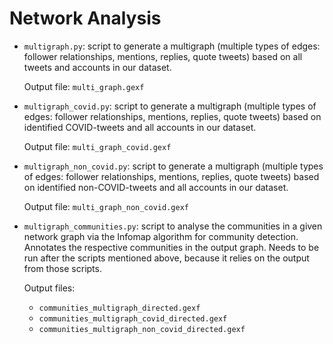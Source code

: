 # Network Analysis

- `multigraph.py`: script to generate a multigraph (multiple types of edges: follower relationships, mentions, replies, quote tweets) based on all tweets and accounts in our dataset.

    Output file: `multi_graph.gexf`

- `multigraph_covid.py`: script to generate a multigraph (multiple types of edges: follower relationships, mentions, replies, quote tweets) based on identified COVID-tweets and all accounts in our dataset.

    Output file: `multi_graph_covid.gexf`

- `multigraph_non_covid.py`: script to generate a multigraph (multiple types of edges: follower relationships, mentions, replies, quote tweets) based on identified non-COVID-tweets and all accounts in our dataset.

    Output file: `multi_graph_non_covid.gexf`

- `multigraph_communities.py`: script to analyse the communities in a given network graph via the Infomap algorithm for community detection. Annotates the respective communities in the output graph. Needs to be run after the scripts mentioned above, because it relies on the output from those scripts.

    Output files: 
    - `communities_multigraph_directed.gexf`
    - `communities_multigraph_covid_directed.gexf`
    - `communities_multigraph_non_covid_directed.gexf`